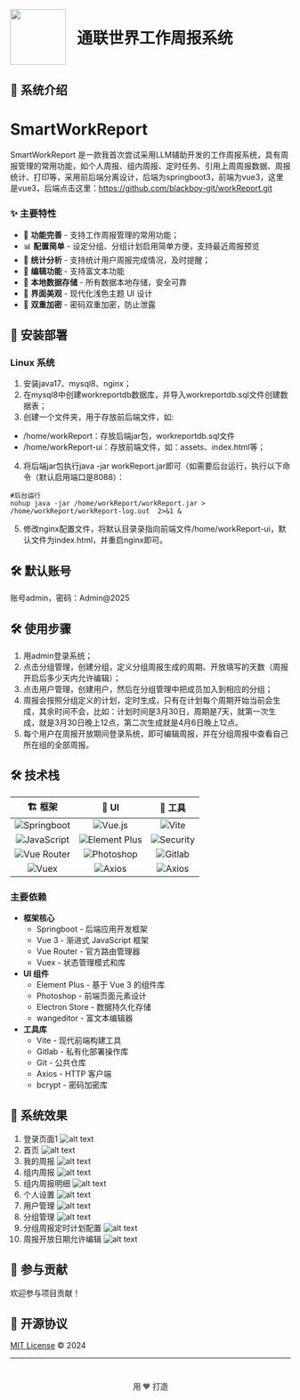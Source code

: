 
<div style="display: flex; align-items: center; gap: 20px;">
  <img src="src\assets\logo.pngg" alt="" style="height: 100px;"/>
  <div style="margin: 0;">
    <h1 style="margin: 0;">通联世界工作周报系统</h1>
  </div>
</div>

<font style="color:#666;"></font>

## 🌟 系统介绍
# SmartWorkReport
SmartWorkReport 是一款我首次尝试采用LLM辅助开发的工作周报系统，具有周报管理的常用功能，如个人周报、组内周报、定时任务、引用上周周报数据、周报统计、打印等，采用前后端分离设计，后端为springboot3，前端为vue3，这里是vue3，后端点击这里：https://github.com/blackboy-git/workReport.git

### ✨ 主要特性
+ 🤖 **功能完善** - 支持工作周报管理的常用功能；
+ 📊 **配置简单** - 设定分组、分组计划启用简单方便，支持最近周报预览
+ 📝 **统计分析** - 支持统计用户周报完成情况，及时提醒；
+ 🎨 **编辑功能** - 支持富文本功能
+ 💾 **本地数据存储** - 所有数据本地存储，安全可靠
+ 🌈 **界面美观** - 现代化浅色主题 UI 设计
+ 🌈 **双重加密** - 密码双重加密，防止泄露

## 🌟 安装部署

### Linux 系统
1. 安装java17、mysql8、nginx；
2. 在mysql8中创建workreportdb数据库，并导入workreportdb.sql文件创建数据表；
3. 创建一个文件夹，用于存放前后端文件，如:
+ /home/workReport：存放后端jar包，workreportdb.sql文件
+ /home/workReport-ui：存放前端文件，如：assets、index.html等；
4. 将后端jar包执行java -jar workReport.jar即可（如需要后台运行，执行以下命令（默认启用端口是8088）：
```shell
#后台运行
nohup java -jar /home/workReport/workReport.jar > /home/workReport/workReport-log.out  2>&1 &
```
5. 修改nginx配置文件，将默认目录录指向前端文件/home/workReport-ui，默认文件为index.html，并重启nginx即可。

## 🛠️ 默认账号
账号admin，密码：Admin@2025

## 🛠️ 使用步骤
1. 用admin登录系统；
2. 点击分组管理，创建分组，定义分组周报生成的周期、开放填写的天数（周报开启后多少天内允许编辑）；
3. 点击用户管理，创建用户，然后在分组管理中把成员加入到相应的分组；
4. 周报会按照分组定义的计划，定时生成，只有在计划每个周期开始当前会生成，其余时间不会，比如：计划时间是3月30日，周期是7天，就第一次生成，就是3月30日晚上12点，第二次生成就是4月6日晚上12点。
5. 每个用户在周报开放期间登录系统，即可编辑周报，并在分组周报中查看自己所在组的全部周报。

## 🛠️ 技术栈

<div align="center" style="width: 100%; max-width: 800px; margin: 0 auto;">

| 🏗️ 框架 | 🎨 UI | 🔧 工具 |
|:-------------:|:-------------:|:-------------:|
| ![Springboot](https://img.shields.io/badge/Springboot-brightgreen?logo=springboot)| ![Vue.js](https://img.shields.io/badge/-Vue.js-4FC08D?style=flat-square&logo=vue.js&logoColor=white) | ![Vite](https://img.shields.io/badge/-Vite-646CFF?style=flat-square&logo=vite&logoColor=white) |
| ![JavaScript](https://img.shields.io/badge/-JavaScript-F7DF1E?style=flat-square&logo=javascript&logoColor=black) | ![Element Plus](https://img.shields.io/badge/-Element%20Plus-409EFF?style=flat-square&logo=element&logoColor=white) | ![Security](https://img.shields.io/badge/springsecurity-brightgreen?logo=springsecurity) |
| ![Vue Router](https://img.shields.io/badge/-Vue%20Router-42B983?style=flat-square&logo=vue.js&logoColor=white) | ![Photoshop](https://img.shields.io/badge/Photoshop-brightgreen?logo=Photoshop) | ![Gitlab](https://img.shields.io/badge/Gitlab-brightgreen?logo=Gitlab) |
| ![Vuex](https://img.shields.io/badge/-Vuex-42B983?style=flat-square&logo=vue.js&logoColor=white) | ![Axios](https://img.shields.io/badge/Electron%20Store-brightgreen?logo=Electron%20Store) | ![Axios](https://img.shields.io/badge/Axios-brightgreen?logo=Axios) |

</div>

### 主要依赖
+ **框架核心**
    - Springboot - 后端应用开发框架
    - Vue 3 - 渐进式 JavaScript 框架
    - Vue Router - 官方路由管理器
    - Vuex - 状态管理模式和库
+ **UI 组件**
    - Element Plus - 基于 Vue 3 的组件库
    - Photoshop - 前端页面元素设计
    - Electron Store - 数据持久化存储
    - wangeditor - 富文本编辑器
+ **工具库**
    - Vite - 现代前端构建工具
    - Gitlab - 私有化部署操作库
    - Git - 公共仓库
    - Axios - HTTP 客户端
    - bcrypt - 密码加密库

## 🌟 系统效果
1. 登录页面1
![alt text](/src/assets/images/image.png)
2. 首页
![alt text](/src/assets/images/image-1.png)
3. 我的周报
![alt text](/src/assets/images/image-2.png)
4. 组内周报
![alt text](/src/assets/images/image-9.png)
5. 组内周报明细
![alt text](/src/assets/images/image-4.png)
6. 个人设置
![alt text](/src/assets/images/image-5.png)
7. 用户管理
![alt text](/src/assets/images/image-6.png)
8. 分组管理
![alt text](/src/assets/images/image-7.png)
9. 分组周报定时计划配置
![alt text](/src/assets/images/image-8.png)
10. 周报开放日期允许编辑
![alt text](/src/assets/images/image-3.png)

## 🤝 参与贡献
欢迎参与项目贡献！

## 📄 开源协议
[MIT License](https://github.com/Estelle925/SmartBrief/blob/main/LICENSE) © 2024 

---

<p align="center" style="margin-top: 40px; color: #666;">
   <b>用 ❤️ 打造</b>
</p>

